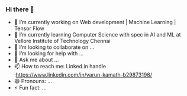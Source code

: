 ### Hi there 👋




- 🔭 I’m currently working on Web development |  Machine Learning  |  Tensor Flow
- 🌱 I’m currently learning Computer Science with spec in AI and ML at Vellore Institute of Technology Chennai
- 👯 I’m looking to collaborate on ...
- 🤔 I’m looking for help with ...
- 💬 Ask me about ...
- 📫 How to reach me: Linked.in handle :https://www.linkedin.com/in/varun-kamath-b29873198/
- 😄 Pronouns: ...
- ⚡ Fun fact: ...
